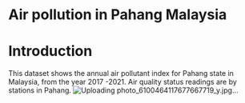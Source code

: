 # Air pollution in Pahang Malaysia
# Introduction
This dataset shows the annual air pollutant index for Pahang state in Malaysia, from the year 2017 -2021. 
Air quality status readings are by stations in Pahang.
![Uploading photo_6100464117677667719_y.jpg…]()
